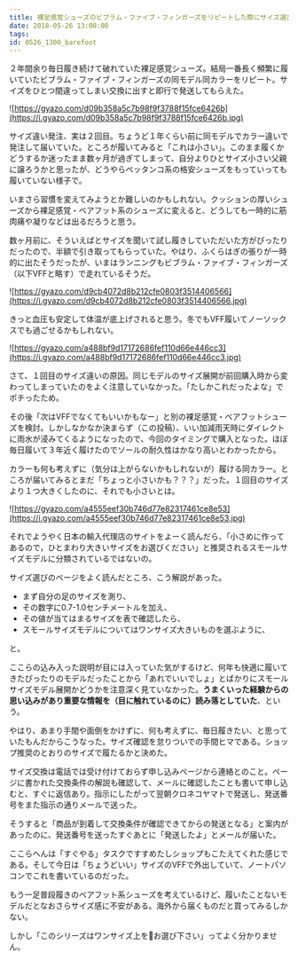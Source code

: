 ```yaml
---
title: 裸足感覚シューズのビブラム・ファイブ・フィンガーズをリピートした際にサイズ選びで２回失敗
date: 2018-05-26 13:00:00
tags:
id: 0526_1300_barefoot
---
```


２年間余り毎日履き続けて破れていた裸足感覚シューズ。結局一番長く頻繁に履いていたビブラム・ファイブ・フィンガーズの同モデル同カラーをリピート。サイズをひとつ間違ってしまい交換に出すと即行で発送してもらえた。<!--more-->

![https://gyazo.com/d09b358a5c7b98f9f3788f15fce6426b](https://i.gyazo.com/d09b358a5c7b98f9f3788f15fce6426b.jpg)

サイズ違い発注、実は２回目。ちょうど１年くらい前に同モデルでカラー違いで発注して届いていた。ところが履いてみると「これは小さい」。このまま履くかどうするか迷ったまま数ヶ月が過ぎてしまって、自分よりひとサイズ小さい父親に譲ろうかと思ったが、どうやらペッタンコ系の格安シューズをもっていっても履いていない様子で。

いまさら習慣を変えてみようとか難しいのかもしれない。クッションの厚いシューズから裸足感覚・ベアフット系のシューズに変えると、どうしても一時的に筋肉痛や凝りなどは出るだろうと思う。

数ヶ月前に、そういえばとサイズを聞いて試し履きしていただいた方がぴったりだったので、半額で引き取ってもらっていた。やはり、ふくらはぎの張りが一時的に出たそうだったが、いまはランニングもビブラム・ファイブ・フィンガーズ（以下VFFと略す）で走れているそうだ。

![https://gyazo.com/d9cb4072d8b212cfe0803f3514406566](https://i.gyazo.com/d9cb4072d8b212cfe0803f3514406566.jpg)

きっと血圧も安定して体温が底上げされると思う。冬でもVFF履いてノーソックスでも過ごせるかもしれない。

![https://gyazo.com/a488bf9d17172686fef110d66e446cc3](https://i.gyazo.com/a488bf9d17172686fef110d66e446cc3.jpg)

さて、１回目のサイズ違いの原因。同じモデルのサイズ展開が前回購入時から変わってしまっていたのをよく注意していなかった。「たしかこれだったよな」でポチったため。

その後「次はVFFでなくてもいいかもなー」と別の裸足感覚・ベアフットシューズを検討。しかしなかなか決まらず（この投稿）、いい加減雨天時にダイレクトに雨水が浸みてくるようになったので、今回のタイミングで購入となった。ほぼ毎日履いて３年近く履けたのでソールの耐久性はかなり高いとわかったから。

カラーも何も考えずに（気分は上がらないかもしれないが）履ける同カラー。ところが届いてみるとまだ「ちょっと小さいかも？？？」だった。１回目のサイズより１つ大きくしたのに、それでも小さいとは。

![https://gyazo.com/a4555eef30b746d77e82317461ce8e53](https://i.gyazo.com/a4555eef30b746d77e82317461ce8e53.jpg)

それでようやく日本の輸入代理店のサイトをよーく読んだら、「小さめに作ってあるので，ひとまわり大きいサイズをお選びください」と推奨されるスモールサイズモデルに分類されているではないの。

サイズ選びのページをよく読んだところ、こう解説があった。

- まず自分の足のサイズを測り、
- その数字に0.7-1.0センチメートルを加え、
- その値が当てはまるサイズを表で確認したら、
- スモールサイズモデルについてはワンサイズ大きいものを選ぶように、

と。

ここらの込み入った説明が目には入っていた気がするけど、何年も快適に履いてきたぴったりのモデルだったことから「あれでいいでしょ」とばかりにスモールサイズモデル展開かどうかを注意深く見ていなかった。**うまくいった経験からの思い込みがあり重要な情報を（目に触れているのに）読み落としていた**、という。

やはり、あまり手間や面倒をかけずに、何も考えずに、毎日履きたい、と思っていたもんだからこうなった。サイズ確認を怠りついでの手間ヒマである。ショップ推奨のとおりのサイズで履たるかと決めた。

サイズ交換は電話では受け付けておらず申し込みページから連絡とのこと。ページに書かれた交換条件の解説も確認して、メールに確認したことも書いて申し込むと、すぐに返信あり。指示にしたがって翌朝クロネコヤマトで発送し、発送番号をまた指示の通りメールで送った。

そうすると「商品が到着して交換条件が確認できてからの発送となる」と案内があったのに、発送番号を送ったすぐあとに「発送したよ」とメールが届いた。

ここらへんは「すぐやる」タスクですすめたしショップもこたえてくれた感じである。そして今日は「ちょうどいい」サイズのVFFで外出していて、ノートパソコンでこれを書いているのだった。

もう一足普段履きのベアフット系シューズを考えているけど、履いたことないモデルだとなおさらサイズ感に不安がある。海外から届くものだと買ってみるしかない。

しかし「このシリーズはワンサイズ上をお選び下さい」ってよく分かりません。